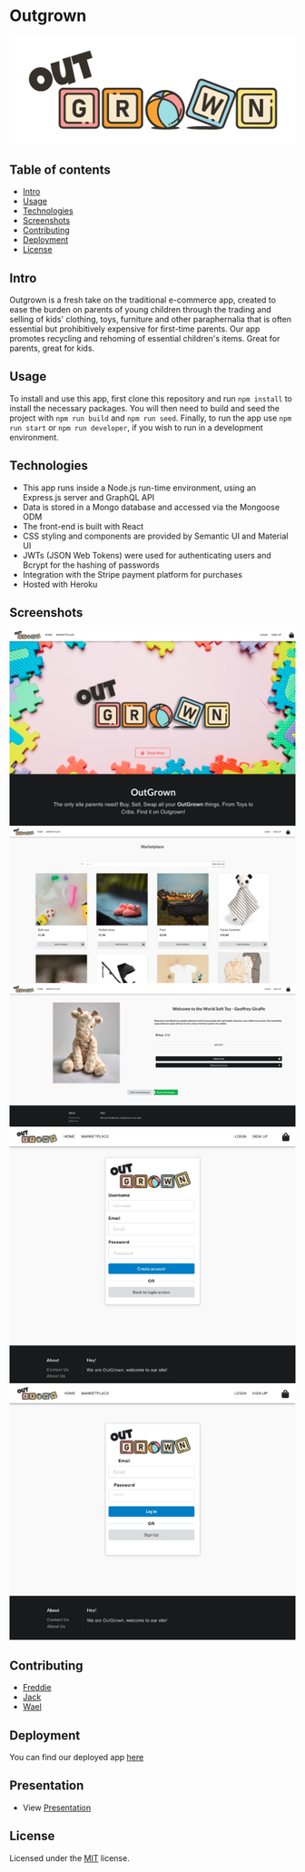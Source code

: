 # Outgrown 
![Outgrown Logo](client/public/images/outgrown.png)

## Table of contents
- [Intro](#intro)
- [Usage](#usage)
- [Technologies](#technologies)
- [Screenshots](#screenshots)
- [Contributing](#contributing)
- [Deployment](#deployment)
- [License](#license)

## Intro

Outgrown is a fresh take on the traditional e-commerce app, created to ease the burden on parents of young children through the trading and selling of kids' clothing, toys, furniture and other paraphernalia that is often essential but prohibitively expensive for first-time parents. Our app promotes recycling and rehoming of essential children's items. Great for parents, great for kids. 

## Usage

To install and use this app, first clone this repository and run `npm install` to install the necessary packages. You will then need to build and seed the project with `npm run build` and `npm run seed`. Finally, to run the app use `npm run start` or `npm run developer`, if you wish to run in a development environment. 

## Technologies

- This app runs inside a Node.js run-time environment, using an Express.js server and GraphQL API
- Data is stored in a Mongo database and accessed via the Mongoose ODM
- The front-end is built with React
- CSS styling and components are provided by Semantic UI and Material UI
- JWTs (JSON Web Tokens) were used for authenticating users and Bcrypt for the hashing of passwords
- Integration with the Stripe payment platform for purchases
- Hosted with Heroku

## Screenshots

![Homepage](client/public/images/screenshots/outgrown-homePage.png)
![Marketplace](client/public/images/screenshots/outgrown-market.png)
![Product Page](client/public/images/screenshots/outgrown-product.png)
![Sign Up](client/public/images/screenshots/outgrown-signUp.png)
![Login](client/public/images/screenshots/outgrown-login.png)

## Contributing 

- [Freddie](https://github.com/freddieb12345) 
- [Jack](https://github.com/bytemybits)
- [Wael](https://github.com/wa20)

## Deployment

You can find our deployed app [here](https://outgrown-app.herokuapp.com/)

## Presentation
- View [Presentation](https://docs.google.com/presentation/d/1KydcDfhfvQILAWaXHUA-3j7GjB6UKmMt/edit?usp=sharing&ouid=105126876603474420351&rtpof=true&sd=true)

## License

Licensed under the [MIT](https://opensource.org/licenses/MIT) license.
